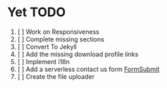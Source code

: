 # Yet TODO

1. [ ] Work on Responsiveness
2. [ ] Complete missing sections
3. [ ] Convert To Jekyll
4. [ ] Add the missing download profile links
5. [ ] Implement i18n
6. [ ] Add a serverless contact us form [FormSubmit](https://formsubmit.co/)
7. [ ] Create the file uploader
